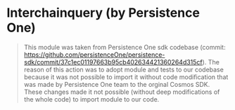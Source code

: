 # Interchainquery (by Persistence One)

> This module was taken from Persistence One sdk codebase (commit: https://github.com/persistenceOne/persistence-sdk/commit/37c1ec01197663b95cb402634421360264d315cf). The reason of this action was to adopt module and tests to our codebase because it was not possible to import it without code modification
> that was made by Persistence One team to the orginal Cosmos SDK. These changes made it not possible (without deep modifications of the whole code) to import module to our code.